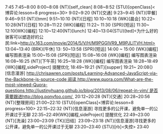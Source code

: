 
7:45
7:45~8:00
8:00~8:08 {NT}[self_clean]
8:08~8:52 {STU}[openClass]<博弈论:lesson=8 progress=30>
9:02~9:20 {NT}[交通]
9:23~9:45 {NT}[早餐]
9:46~9:51 {NT}[tmm]
9:51~10:10 {NT}[日程]
10:10~10:18 {WK}[晨会]
10:22~ 10:28{NT}[日程]
10:28~11:22 {WK}[编程]<WAUP>
11:22~ 11:30 {SPR}[短运]
11:30~ 12:10{WK}[编程]<WAUP>
12:10~12:40{NT}[lunch]
12:40~13:04{STU}[ted]<为什么好的骇客可以塑造好的公民:link=http://v.163.com/movie/2014/5/V/H/M9PGGIVR9_M9PJLITVH.html>
13:04~13:40 {BRK}[午休]
13: 50~13:58 {SPR}[短运]
14:00 ~ 15:00 {WK}[编程]<WAUP> 编写图表渲染
15:00~15:08 {SPR}[短运]
15:08~16:08 {WK}[编程]<WAUP> 编写图表渲染
16:08~16:25 {NT}[下午茶]
16:25~18:28 {WK}[编程]<WAUP> 编写图表渲染
18:28~18:49 {WK}[编程,sideProject]<life-time-tracker> 提醒优化
18:49~19:21 {NT}[supper]
19:21~ 20:08{}[信息漫游] http://chrisawren.com/posts/Learning-Advanced-JavaScript-via-the-Backbone-js-source-code 阅读 http://www.quora.com/What-are-the-most-viewed-Quora-questions http://justinyhuang.github.io/blog/2013/08/06/repeat-in-vim/ 是否需要跟进http://blog.ponyfoo.com/ 
20:12~20:28 {NT}[交通]
20:28~20:56 {NT}[整理房间]
21:00~22:10 {STU}[openClass]<博弈论:lesson=8 progress=100>
22:15~22:32 {NT}[信息漫游] 寻找更多的公开课，避免单一的公开课过于无聊
22:35~22:49{WK}[编程,sideProject] <life-time-tracker> 提醒优化
22:49~23:00 {NT}[洗澡]
23:00~23:09 {TK}[日结] 
23:09~23:18 {NT}[信息漫游]寻找更多的公开课，避免单一的公开课过于无聊
23:20~23:40 {STU}[rb]<失控>
23:40
